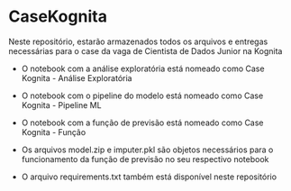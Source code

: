 # CaseKognita

Neste repositório, estarão armazenados todos os arquivos e entregas necessárias para o case da vaga de Cientista de Dados Junior na Kognita

- O notebook com a análise exploratória está nomeado como Case Kognita - Análise Exploratória

- O notebook com o pipeline do modelo está nomeado como Case Kognita - Pipeline ML

- O notebook com a função de previsão está nomeado como Case Kognita - Função

- Os arquivos model.zip e imputer.pkl são objetos necessários para o funcionamento da função de previsão no seu respectivo notebook

- O arquivo requirements.txt também está disponível neste repositório
